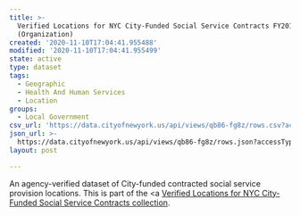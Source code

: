 ```yaml
---
title: >-
  Verified Locations for NYC City-Funded Social Service Contracts FY2018
  (Organization)
created: '2020-11-10T17:04:41.955488'
modified: '2020-11-10T17:04:41.955499'
state: active
type: dataset
tags:
  - Geographic
  - Health And Human Services
  - Location
groups:
  - Local Government
csv_url: 'https://data.cityofnewyork.us/api/views/qb86-fg8z/rows.csv?accessType=DOWNLOAD'
json_url: >-
  https://data.cityofnewyork.us/api/views/qb86-fg8z/rows.json?accessType=DOWNLOAD
layout: post

---
```

An agency-verified dataset of City-funded contracted social service provision locations.
This is part of the <a <a href='https://data.cityofnewyork.us/browse?Data-Collection_Data-Collection=Verified+Locations+for+NYC+City-Funded+Social+Service+Contracts'>Verified Locations for NYC City-Funded Social Service Contracts collection</a>.
